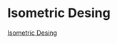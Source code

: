 # Isometric Desing

[Isometric Desing](https://www.youtube.com/watch?v=DLPFZvw05to&ab_channel=OnlineTutorials)